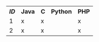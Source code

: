 <table>
  <tr><th><em>ID</em></th><th>Java</th><th>C</th><th>Python</th><th>PHP</th></tr>
  <tr><td>1</td><td>x</td><td>x</td><td></td><td>x</td></tr>
  <tr><td>2</td><td>x</td><td>x</td><td></td><td>x</td></tr>
</table>
